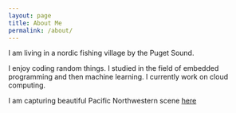 ```yaml
---
layout: page
title: About Me
permalink: /about/
---
```


I am living in a nordic fishing village by the Puget Sound.

I enjoy coding random things. I studied in the field of embedded programming and then machine learning. I currently work on cloud computing.

I am capturing beautiful Pacific Northwestern scene [here](https://500px.com/p/YudiZhou)

